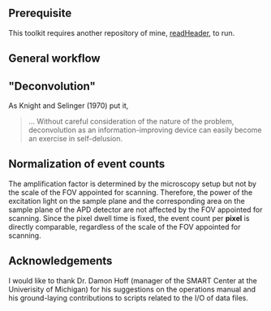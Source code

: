 ## Prerequisite
This toolkit requires another repository of mine, [readHeader](https://github.com/CreLox/readHeader), to run.

## General workflow

## "Deconvolution"
As Knight and Selinger (1970) put it,
> ... Without careful consideration of the nature of the problem, deconvolutlon as an information-improving device can easily become an exercise in self-delusion.

## Normalization of event counts
The amplification factor is determined by the microscopy setup but not by the scale of the FOV appointed for scanning. Therefore, the power of the excitation light on the sample plane and the corresponding area on the sample plane of the APD detector are not affected by the FOV appointed for scanning. Since the pixel dwell time is fixed, the event count per **pixel** is directly comparable, regardless of the scale of the FOV appointed for scanning.

## Acknowledgements
I would like to thank Dr. Damon Hoff (manager of the SMART Center at the Univerisity of Michigan) for his suggestions on the operations manual and his ground-laying contributions to scripts related to the I/O of data files.
